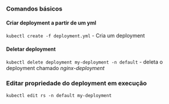 ### Comandos básicos

#### Criar deployment a partir de um yml
`kubectl create -f deployment.yml` - Cria um deployment

#### Deletar deployment
`kubectl delete deployment my-deployment -n default` - deleta o deployment chamado *nginx-deployment*

### Editar propriedade do deployment em execução
`kubectl edit rs -n default my-deployment`